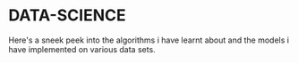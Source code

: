 # DATA-SCIENCE
Here's a sneek peek into the algorithms i have learnt about and the models i have implemented on various data sets. 
